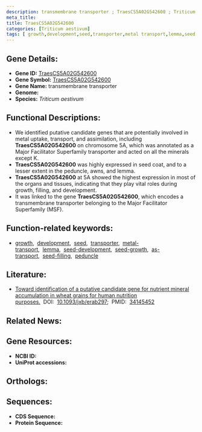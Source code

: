 ```yaml
---
description: transmembrane transporter ; TraesCS5A02G542600 ; Triticum aestivum
meta_title:
title: TraesCS5A02G542600
categories: [Triticum aestivum]
tags: [ growth,development,seed,transporter,metal transport,lemma,seed development,seed growth,as transport,seed filling,peduncle ]
---
```


## Gene Details:
- **Gene ID:** [TraesCS5A02G542600]()
- **Gene Symbol:** <u>TraesCS5A02G542600</u>
- **Gene Name:** transmembrane transporter
- **Genome:** []()
- **Species:** *Triticum aestivum*

## Functional Descriptions:
   - We identified putative candidate genes that are potentially involved in metal uptake, transport, and assimilation, including **TraesCS5A02G542600** on chromosome 5A, which was annotated as a Major Facilitator Superfamily transporter and acted on all the minerals except K.
   - **TraesCS5A02G542600** was highly expressed in seed coat, and to a lesser extent in the peduncle, awns, and lemma.
   - **TraesCS5A02G542600** at 5A showed the highest expression in most of the organs and tissues, indicating that they play vital roles during growth, filling, and development.
   - It was linked to the gene **TraesCS5A02G542600**, which encodes a transmembrane transporter belonging to the Major Facilitator Superfamily (MSF).

## Function-related keywords:
   - [growth](/tags/growth/),&nbsp;&nbsp;[development](/tags/development/),&nbsp;&nbsp;[seed](/tags/seed/),&nbsp;&nbsp;[transporter](/tags/transporter/),&nbsp;&nbsp;[metal-transport](/tags/metal-transport/),&nbsp;&nbsp;[lemma](/tags/lemma/),&nbsp;&nbsp;[seed-development](/tags/seed-development/),&nbsp;&nbsp;[seed-growth](/tags/seed-growth/),&nbsp;&nbsp;[as-transport](/tags/as-transport/),&nbsp;&nbsp;[seed-filling](/tags/seed-filling/),&nbsp;&nbsp;[peduncle](/tags/peduncle/)

## Literature:
   - [Toward identification of a putative candidate gene for nutrient mineral accumulation in wheat grains for human nutrition purposes.](https://doi.org/10.1093/jxb/erab297)&nbsp;&nbsp;DOI:&nbsp;&nbsp;[10.1093/jxb/erab297](https://doi.org/10.1093/jxb/erab297);&nbsp;&nbsp;PMID:&nbsp;&nbsp;[34145452](https://pubmed.ncbi.nlm.nih.gov/34145452/)

## Related News:

## Gene Resources:
- **NCBI ID:**  [](https://www.ncbi.nlm.nih.gov/gene/?term=)
- **UniProt accessions:**  [](https://www.uniprot.org/uniprotkb//entry)

## Orthologs:

## Sequences:
- **CDS Sequence:**
- **Protein Sequence:**
